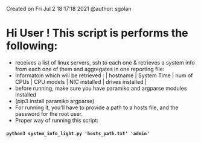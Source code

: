 Created on Fri Jul  2 18:17:18 2021
@author: sgolan

# Hi User !  This script is performs the following:

- receives a list of linux servers, ssh to each one & retrieves a system info from each one of them and aggregates in one reporting file:
- Informatoin which will be retrieved : | hostname | System Time | num of CPUs | CPU models | NIC installed | drives installed |
- before running, make sure you have paramiko and argparse modules installed
- (pip3 install paramiko argparse)
- For running it, you'll have to provide a path to a hosts file, and the password for the root user. 
- Proper way of running this script:

#### `python3 system_info_light.py 'hosts_path.txt' 'admin'` 
